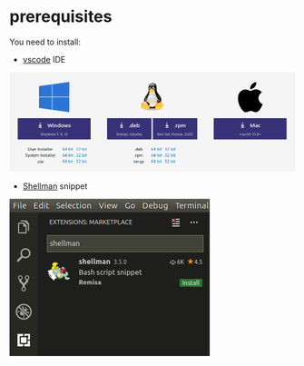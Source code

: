 # prerequisites

You need to install:

- [vscode](https://code.visualstudio.com) IDE

![vscode download](images/vscode-download.png)

- [Shellman](https://marketplace.visualstudio.com/items?itemName=Remisa.shellman) snippet

![shellman install](images/shellman-install.png)